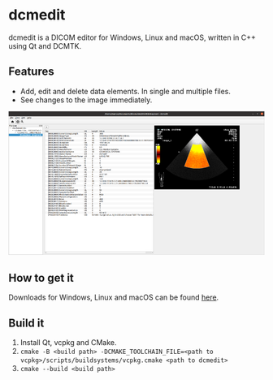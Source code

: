 # dcmedit

dcmedit is a DICOM editor for Windows, Linux and macOS, written in C++ using Qt and DCMTK.

## Features

- Add, edit and delete data elements. In single and multiple files.
- See changes to the image immediately.

![Screenshot](screenshot1.png)

## How to get it

Downloads for Windows, Linux and macOS can be found [here](https://github.com/Swassie/dcmedit/releases).

## Build it

1. Install Qt, vcpkg and CMake.
1. `cmake -B <build path> -DCMAKE_TOOLCHAIN_FILE=<path to vcpkg>/scripts/buildsystems/vcpkg.cmake <path to dcmedit>`
1. `cmake --build <build path>`
